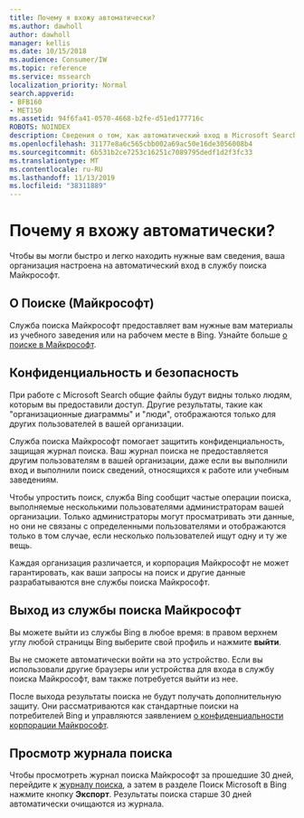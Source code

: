```yaml
---
title: Почему я вхожу автоматически?
ms.author: dawholl
author: dawholl
manager: kellis
ms.date: 10/15/2018
ms.audience: Consumer/IW
ms.topic: reference
ms.service: mssearch
localization_priority: Normal
search.appverid:
- BFB160
- MET150
ms.assetid: 94f6fa41-0570-4668-b2fe-d51ed177716c
ROBOTS: NOINDEX
description: Сведения о том, как автоматический вход в Microsoft Search поможет быстро и легко находить результаты работы
ms.openlocfilehash: 31177e8a6c565cbb002a69ac50e16de3056008b4
ms.sourcegitcommit: 6b531b2ce7253c16251c7089795dedf1d2f3fc33
ms.translationtype: MT
ms.contentlocale: ru-RU
ms.lasthandoff: 11/13/2019
ms.locfileid: "38311889"
---
```

# <a name="why-am-i-automatically-signed-in"></a>Почему я вхожу автоматически?

Чтобы вы могли быстро и легко находить нужные вам сведения, ваша организация настроена на автоматический вход в службу поиска Майкрософт.
  
## <a name="about-microsoft-search"></a>О Поиске (Майкрософт)

Служба поиска Майкрософт предоставляет вам нужные вам материалы из учебного заведения или на рабочем месте в Bing. Узнайте больше [о поиске в Майкрософт](about-microsoft-search.md).
  
## <a name="privacy-and-security"></a>Конфиденциальность и безопасность

При работе с Microsoft Search общие файлы будут видны только людям, которым вы предоставили доступ. Другие результаты, такие как "организационные диаграммы" и "люди", отображаются только для других пользователей в вашей организации.
  
Служба поиска Майкрософт помогает защитить конфиденциальность, защищая журнал поиска. Ваш журнал поиска не предоставляется другим пользователям в вашей организации, даже если вы выполнили вход и выполнили поиск сведений, относящихся к работе или учебным заведениям.
  
Чтобы упростить поиск, служба Bing сообщит частые операции поиска, выполняемые несколькими пользователями администраторам вашей организации. Только администраторы могут просматривать эти данные, но они не связаны с определенными пользователями и отображаются только в том случае, если несколько пользователей ищут одну и ту же вещь.
  
Каждая организация различается, и корпорация Майкрософт не может гарантировать, как ваши запросы на поиск и другие данные разрабатываются вне службы поиска Майкрософт.
  
## <a name="sign-out-of-microsoft-search"></a>Выход из службы поиска Майкрософт

Вы можете выйти из службы Bing в любое время: в правом верхнем углу любой страницы Bing выберите свой профиль и нажмите **выйти**.
  
Вы не сможете автоматически войти на это устройство. Если вы использовали другие браузеры или устройства для входа в службу поиска Майкрософт, вам также потребуется выйти из нее. 
  
После выхода результаты поиска не будут получать дополнительную защиту. Они рассматриваются как стандартные поиски на потребителей Bing и управляются заявлением [о конфиденциальности корпорации Майкрософт](https://privacy.microsoft.com/privacystatement).
  
## <a name="view-your-search-history"></a>Просмотр журнала поиска

Чтобы просмотреть журнал поиска Майкрософт за прошедшие 30 дней, перейдите к [журналу поиска](https://ssl.bing.com/profile/history), а затем в разделе Поиск Microsoft в Bing нажмите кнопку **Экспорт**. Результаты поиска старше 30 дней автоматически очищаются из журнала.

  

